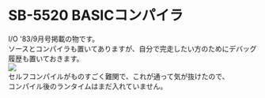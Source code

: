 # SB-5520 BASICコンパイラ  
I/O '83/9月号掲載の物です。  
ソースとコンパイラも置いてありますが、自分で完走したい方のためにデバッグ履歴も置いておきます。  
[![](https://img.youtube.com/vi/Sywq74uXCWw/0.jpg)](https://www.youtube.com/watch?v=Sywq74uXCWw)  
セルフコンパイルがものすごく難関で、これが通って気が抜けたので、  
コンパイル後のランタイムはまだ入れていません。
